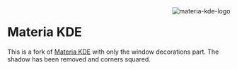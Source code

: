 <img src="https://raw.githubusercontent.com/PapirusDevelopmentTeam/materia-kde/master/logo.png" alt="materia-kde-logo" align="right" />

# Materia KDE

This is a fork of [Materia KDE](https://github.com/PapirusDevelopmentTeam/materia-kde) with only the window decorations part. The shadow has been removed and corners squared.
